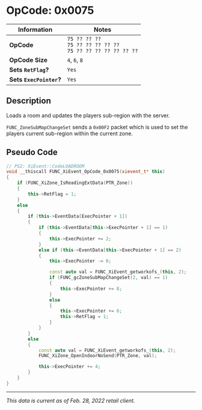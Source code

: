 # OpCode: 0x0075

| Information               | Notes |
|---                        |---    |
| **OpCode**                | `75 ?? ?? ??` <br> `75 ?? ?? ?? ?? ??` <br> `75 ?? ?? ?? ?? ?? ?? ??` |
| **OpCode Size**           | `4`, `6`, `8` |
| **Sets `RetFlag`?**       | `Yes` |
| **Sets `ExecPointer`?**   | `Yes` |

## Description

Loads a room and updates the players sub-region with the server.

`FUNC_ZoneSubMapChangeSet` sends a `0x00F2` packet which is used to set the players current sub-region within the current zone.

## Pseudo Code

```cpp
// PS2: XiEvent::CodeLOADROOM
void __thiscall FUNC_XiEvent_OpCode_0x0075(xievent_t* this)
{
    if (FUNC_XiZone_IsReadingExtData(PTR_Zone))
    {
        this->RetFlag = 1;
    }
    else
    {
        if (this->EventData[ExecPointer + 1])
        {
            if (this->EventData[this->ExecPointer + 1] == 1)
            {
                this->ExecPointer += 2;
            }
            else if (this->EventData[this->ExecPointer + 1] == 2)
            {
                this->ExecPointer -= 6;

                const auto val = FUNC_XiEvent_getworkofs_(this, 2);
                if (FUNC_gcZoneSubMapChangeSet(2, val) == 1)
                {
                    this->ExecPointer += 8;
                }
                else
                {
                    this->ExecPointer += 6;
                    this->RetFlag = 1;
                }
            }
        }
        else
        {
            const auto val = FUNC_XiEvent_getworkofs_(this, 2);
            FUNC_XiZone_OpenIndoorNoSend(PTR_Zone, val);

            this->ExecPointer += 4;
        }
    }
}
```

---

_This data is current as of Feb. 28, 2022 retail client._
